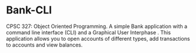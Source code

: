 # Bank-CLI
CPSC 327: Object Oriented Programming. A simple Bank application with a command line interface (CLI) and a Graphical User Interphase . This application allows you to open accounts of different types, add transactions to accounts and view balances. 
